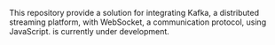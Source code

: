 This repository provide a solution for integrating Kafka, a distributed streaming platform, with WebSocket, a communication protocol, using JavaScript. is currently under development.
